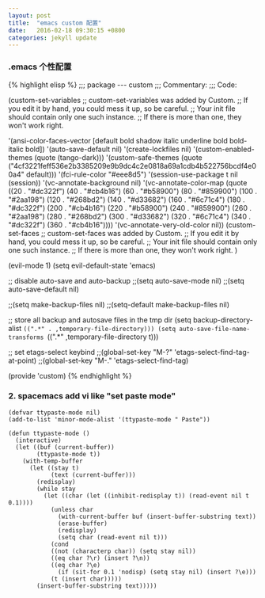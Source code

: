 ```yaml
---
layout: post
title:  "emacs custom 配置"
date:   2016-02-18 09:30:15 +0800
categories: jekyll update
---
```


### .emacs 个性配置
{% highlight elisp %}
;;; package --- custom
;;; Commentary:
;;; Code:

(custom-set-variables
;; custom-set-variables was added by Custom.
;; If you edit it by hand, you could mess it up, so be careful.
;; Your init file should contain only one such instance.
;; If there is more than one, they won't work right.

'(ansi-color-faces-vector
[default bold shadow italic underline bold bold-italic bold])
'(auto-save-default nil)
'(create-lockfiles nil)
'(custom-enabled-themes (quote (tango-dark)))
'(custom-safe-themes
(quote
("4cf3221feff536e2b3385209e9b9dc4c2e0818a69a1cdb4b522756bcdf4e00a4" default)))
'(fci-rule-color "#eee8d5")
'(session-use-package t nil (session))
'(vc-annotate-background nil)
'(vc-annotate-color-map
(quote
((20 . "#dc322f")
(40 . "#cb4b16")
(60 . "#b58900")
(80 . "#859900")
(100 . "#2aa198")
(120 . "#268bd2")
(140 . "#d33682")
(160 . "#6c71c4")
(180 . "#dc322f")
(200 . "#cb4b16")
(220 . "#b58900")
(240 . "#859900")
(260 . "#2aa198")
(280 . "#268bd2")
(300 . "#d33682")
(320 . "#6c71c4")
(340 . "#dc322f")
(360 . "#cb4b16"))))
'(vc-annotate-very-old-color nil))
(custom-set-faces
;; custom-set-faces was added by Custom.
;; If you edit it by hand, you could mess it up, so be careful.
;; Your init file should contain only one such instance.
;; If there is more than one, they won't work right.
)

(evil-mode 1)
(setq evil-default-state 'emacs)

;; disable auto-save and auto-backup
;;(setq auto-save-mode nil)
;;(setq auto-save-default nil)

;;(setq make-backup-files nil)
;;(setq-default make-backup-files nil)

;; store all backup and autosave files in the tmp dir
(setq backup-directory-alist
`((".*" . ,temporary-file-directory)))
(setq auto-save-file-name-transforms
`((".*" ,temporary-file-directory t)))

;; set etags-select keybind
;;(global-set-key "M-?" 'etags-select-find-tag-at-point)
;;(global-set-key "M-." 'etags-select-find-tag)

(provide 'custom)
{% endhighlight %}




### 2. spacemacs add vi like "set paste mode"

    (defvar ttypaste-mode nil)
    (add-to-list 'minor-mode-alist '(ttypaste-mode " Paste"))

    (defun ttypaste-mode ()
      (interactive)
      (let ((buf (current-buffer))
            (ttypaste-mode t))
        (with-temp-buffer
          (let ((stay t)
                (text (current-buffer)))
            (redisplay)
            (while stay
              (let ((char (let ((inhibit-redisplay t)) (read-event nil t 0.1))))
                (unless char
                  (with-current-buffer buf (insert-buffer-substring text))
                  (erase-buffer)
                  (redisplay)
                  (setq char (read-event nil t)))
                (cond
                ((not (characterp char)) (setq stay nil))
                ((eq char ?\r) (insert ?\n))
                ((eq char ?\e)
                  (if (sit-for 0.1 'nodisp) (setq stay nil) (insert ?\e)))
                (t (insert char)))))
            (insert-buffer-substring text)))))
